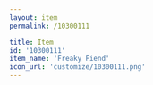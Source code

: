 ```yaml
---
layout: item
permalink: /10300111

title: Item
id: '10300111'
item_name: 'Freaky Fiend'
icon_url: 'customize/10300111.png'
---
```

